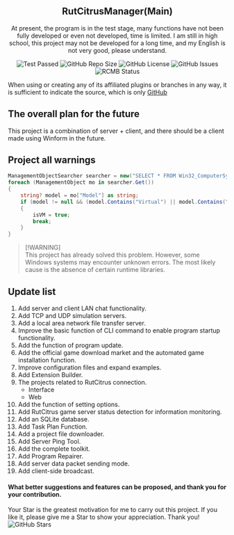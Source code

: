 <p align="center">
 <h2 align="center">RutCitrusManager(Main)</h2>
 <p align="center">At present, the program is in the test stage, many functions have not been fully developed or even not developed, time is limited. I am still in high school, this project may not be developed for a long time, and my English is not very good, please understand.</p>
</p>

<div align="center">

![Test Passed](https://img.shields.io/badge/Test-Passed-brightgreen)
![GitHub Repo Size](https://img.shields.io/github/repo-size/psoloi/RutCitrus)
![GitHub License](https://img.shields.io/github/license/psoloi/RutCitrus)
![GitHub Issues](https://img.shields.io/github/issues/psoloi/RutCitrus)
![RCMB Status](https://img.shields.io/github/actions/workflow/status/psoloi/RutCitrus/dotnet-console.yml?label=RCM%20Build)

</div>

When using or creating any of its affiliated plugins or branches in any way, it is sufficient to indicate the source, which is only [GitHub](https://github.com/psoloi/RutCitrusManager)

## The overall plan for the future
This project is a combination of server + client, and there should be a client made using Winform in the future.

## Project all warnings
```csharp
ManagementObjectSearcher searcher = new("SELECT * FROM Win32_ComputerSystem");
foreach (ManagementObject mo in searcher.Get())
{
    string? model = mo["Model"] as string;
    if (model != null && (model.Contains("Virtual") || model.Contains("VMware") || model.Contains("Xen") || model.Contains("KVM") || model.Contains("Hyper")))
    {
        isVM = true;
        break;
    }
}
```
> [!WARNING]\
> This project has already solved this problem. However, some Windows systems may encounter unknown errors. The most likely cause is the absence of certain runtime libraries.

## Update list
1. Add server and client LAN chat functionality.
2. Add TCP and UDP simulation servers.
3. Add a local area network file transfer server.
4. Improve the basic function of CLI command to enable program startup functionality.
5. Add the function of program update.
6. Add the official game download market and the automated game installation function.
7. Improve configuration files and expand examples.
8. Add Extension Builder.
9. The projects related to RutCitrus connection.
    - Interface
    - Web
10. Add the function of setting options.
11. Add RutCitrus game server status detection for information monitoring.
12. Add an SQLite database.
13. Add Task Plan Function.
14. Add a project file downloader.
15. Add Server Ping Tool.
16. Add the complete toolkit.
17. Add Program Repairer.
18. Add server data packet sending mode.
19. Add client-side broadcast.


#### What better suggestions and features can be proposed, and thank you for your contribution.
Your Star is the greatest motivation for me to carry out this project. If you like it, please give me a Star to show your appreciation. Thank you!
![GitHub Stars](https://img.shields.io/github/stars/psoloi/RutCitrus?logo=github)
